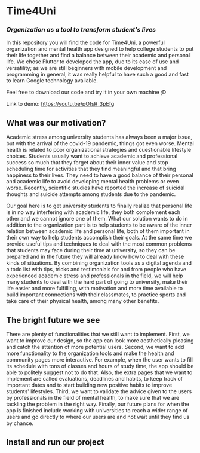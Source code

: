 # Time4Uni

### *Organization as a tool to transform student's lives*

In this repository you will find the code for Time4Uni, a powerful organization and mental health app designed to help college students to put their life together and find a balance between their academic and personal life. We chose Flutter to developed the app, due to its ease of use and versatility; as we are still beginners with mobile development and programming in general, it was really helpful to have such a good and fast to learn Google technology available.

Feel free to download our code and try it in your own machine ;D

Link to demo: https://youtu.be/pOfsR_3pEfg

## What was our motivation?

Academic stress among university students has always been a major issue, but with the arrival of the covid-19 pandemic, things got even worse. Mental health is related to poor organizational strategies and cuestionable lifestyle choices. Students usually want to achieve academic and professional success so much that they forget about their inner value and stop scheduling time for activities that they find meaningful and that bring happiness to their lives. They need to have a good balance of their personal and academic life to avoid developing mental health problems or even worse. Recently, scientific studies have reported the increase of suicidal thoughts and suicide attempts among students due to the pandemic.

Our goal here is to get university students to finally realize that personal life is in no way interfering with academic life, they both complement each other and we cannot ignore one of them. What our solution wants to do in addition to the organization part is to help students to be aware of the inner relation between academic life and personal life, both of them important in their own way to help students accomplish their goals. At the same time we provide useful tips and techniques to deal with the most common problems that students may face during their time at university, so they can be prepared and in the future they will already know how to deal with these kinds of situations. By combining organization tools as a digital agenda and a todo list with tips, tricks and testimonials for and from people who have experienced academic stress and professionals in the field, we will help many students to deal with the hard part of going to university, make their life easier and more fulfilling, with motivation and more time available to build important connections with their classmates, to practice sports and take care of their physical health, among many other benefits.

## The bright future we see

There are plenty of functionalities that we still want to implement. First, we want to improve our design, so the app can look more aesthetically pleasing and catch the attention of more potential users. Second, we want to add more functionality to the organization tools and make the health and community pages more interactive. For example, when the user wants to fill its schedule with tons of classes and hours of study time, the app should be able to politely suggest not to do that. Also, the extra pages that we want to implement are called evaluations, deadlines and habits, to keep track of important dates and to start building new positive habits to improve students' lifestyles. Third, we want to validate the advice given to the users by professionals in the field of mental health, to make sure that we are tackling the problem in the right way. Finally, our future plans for when the app is finished include working with universities to reach a wider range of users and go directly to where our users are and not wait until they find us by chance.

## Install and run our project
